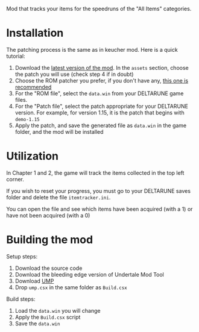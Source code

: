 Mod that tracks your items for the speedruns of the "All Items" categories.

# Installation

The patching process is the same as in keucher mod. Here is a quick tutorial:

1. Download the [latest version of the mod](https://github.com/nhaar/deltarune-items-tracker/releases/latest). In the `assets` section, choose the patch you will use (check step 4 if in doubt)
2. Choose the ROM patcher you prefer, if you don't have any, [this one is recommended](https://www.marcrobledo.com/RomPatcher.js/)
3. For the "ROM file", select the `data.win` from your DELTARUNE game files.
4. For the "Patch file", select the patch appropriate for your DELTARUNE version. For example, for version 1.15, it is the patch that begins with `demo-1.15`
5. Apply the patch, and save the generated file as `data.win` in the game folder, and the mod will be installed

# Utilization

In Chapter 1 and 2, the game will track the items collected in the top left corner.

If you wish to reset your progress, you must go to your DELTARUNE saves folder and delete the file `itemtracker.ini`.

You can open the file and see which items have been acquired (with a 1) or have not been acquired (with a 0)

# Building the mod

Setup steps:
1. Download the source code
2. Download the bleeding edge version of Undertale Mod Tool
3. Download [UMP](https://github.com/nhaar/UMP)
4. Drop `ump.csx` in the same folder as `Build.csx`

Build steps:
1. Load the `data.win` you will change
2. Apply the `Build.csx` script
3. Save the `data.win`
